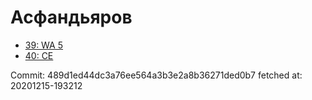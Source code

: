 # Асфандьяров
- [39: WA 5](39.md)
- [40: CE](40.md)

Commit: 489d1ed44dc3a76ee564a3b3e2a8b36271ded0b7
 fetched at: 20201215-193212
